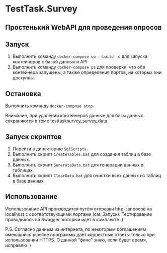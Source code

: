 # TestTask.Survey

## Простенький WebAPI для проведения опросов

## Запуск

1. Выполнить команду `docker-compose up --build -d` для запуска контейнеров с базой данных и API
2. Выполнить команду `docker-compose ps` для проверки, что оба контейнера запущены,
а также определения портов, на которых они доступны.

## Остановка

Выполнить команду `docker-compose stop`. 

Внимание, при удалении контейнеров данные для базы данных сохраняются в томе testtasksurvey_survey_data.

## Запуск скриптов

1. Перейти в директорию `SqlScripts`.
2. Выполнить скрипт `CreateTables.bat` для создания таблиц в базе данных.
3. Выполнить скрипт `GenerateData.bat` для генерации данных в таблицах.
4. Выполнить скрипт `ClearData.bat` для очистки всех данных из таблиц в базе данных.


## Использование

Использование API производится путём отправки http-запросов на localhost с соответствующими портами (см. Запуск).
Тестирование проводилось на Swagger, который идёт в комплекте :)

P.S. Согласно данным из интернета, по некоторым соглашениям имеющийся pipeline программы даёт корректные ответы
только при использовании HTTPS. О данной "фиче" знаю, если будет время, исправлю :)